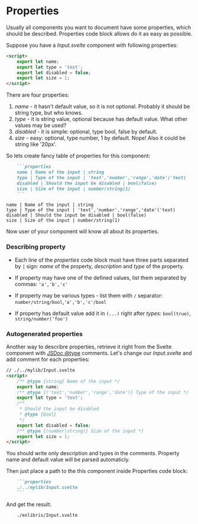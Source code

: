 # Properties

Usually all components you want to document have some properties, which should be described. Properties code block allows do it as easy as possible.

Suppose you have a *Input.svelte* component with following properties:

```html
<script>
    export let name;
    export let type = 'text';
    export let disabled = false;
    export let size = 1;
</script>
```

There are four properties:

1. *name* - it hasn't default value, so it is not optional. Probably it should be string type, but who knows.
2. *type* - it is string value, optional because has default value. What other values may be used? 
3. *disabled* - it is simple: optional, type bool, false by default.
4. *size* - easy: optional, type number, 1 by default. Nope! Also it could be string like '20px'.

So lets create fancy table of properties for this component:

```markdown
    ```properties
    name | Name of the input | string
    type | Type of the input | 'text','number','range','date'('text)
    disabled | Should the input be disabled | bool(false)
    size | Size of the input | number/string(1)
    ```
```

```properties
name | Name of the input | string
type | Type of the input | 'text','number','range','date'('text)
disabled | Should the input be disabled | bool(false)
size | Size of the input | number/string(1)
```

Now user of your component will know all about its properties.

### Describing property

* Each line of the *properties* code block must have three parts separated by `|` sign: *name* of the property, *description* and *type* of the property.

* If property may have one of the defined values, list them separated by commas: `'a','b','c'`
  
* If property may be various types - list them with `/` separator: `number/string/bool`,`'a','b','c'/bool`

* If property has default value add it in `(...)` right after *types*: `bool(true)`, `string/number('foo')`

### Autogenerated properties

Another way to describre properties, retrieve it right from the Svelte component with [JSDoc @type](https://devdocs.io/jsdoc/tags-type) comments. Let's change our *Input.svelte* and add comment for each properties:

```html
// ./../mylib/Input.svelte
<script>
    /** @type {string} Name of the input */
    export let name;
    /** @type {('text','number','range','date')} Type of the input */
    export let type = 'text';
    /** 
     * Should the input be disabled
     * @type {bool} 
     */
    export let disabled = false;
    /** @type {(number|string)} Size of the input */
    export let size = 1;
</script>
```

You should write only description and types in the comments. Property name and default value will be parsed automaticly.

Then just place a path to the this component inside Properties code block:

```markdown
    ```properties
    ./../mylib/Input.svelte
    ```
```

And get the result:

```properties
    ./exlibris/Input.svelte
```